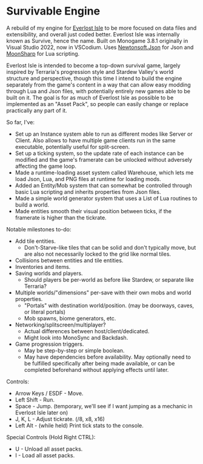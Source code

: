 # Survivable Engine

A rebuild of my engine for [Everlost Isle](https://cubee.games/?rel=games&sub=everlost_isle) to be more focused on data files and extensibility, and overall just coded better. Everlost Isle was internally known as Survive, hence the name.
Built on Monogame 3.8.1 originally in Visual Studio 2022, now in VSCodium. Uses [Newtonsoft.Json](https://www.newtonsoft.com/json) for Json and [MoonSharp](https://www.moonsharp.org/) for Lua scripting.

Everlost Isle is intended to become a top-down survival game, largely inspired by Terraria's progression style and Stardew Valley's world structure and perspective, though this time I intend to build the engine separately from the game's content in a way that can allow easy modding through Lua and Json files, with potentially entirely new games able to be built on it. The goal is for as much of Everlost Isle as possible to be implemented as an "Asset Pack", so people can easily change or replace practically any part of it.

So far, I've:
- Set up an Instance system able to run as different modes like Server or Client. Also allows to have multiple game clients run in the same executable, potentially useful for split-screen.
- Set up a ticking system, so the update rate of each instance can be modified and the game's framerate can be unlocked without adversely affecting the game loop.
- Made a runtime-loading asset system called Warehouse, which lets me load Json, Lua, and PNG files at runtime for loading mods.
- Added an Entity/Mob system that can somewhat be controlled through basic Lua scripting and inherits properties from Json files.
- Made a simple world generator system that uses a List of Lua routines to build a world.
- Made entities smooth their visual position between ticks, if the framerate is higher than the tickrate.

Notable milestones to-do:
- Add tile entities.
	- Don't-Starve-like tiles that can be solid and don't typically move, but are also not necessarily locked to the grid like normal tiles.
- Collisions between entities and tile entities.
- Inventories and items.
- Saving worlds and players.
	- Should players be per-world as before like Stardew, or separate like Terraria?
- Multiple worlds/"dimensions" per-save with their own mobs and world properties.
	- "Portals" with destination world/position. (may be doorways, caves, or literal portals)
	- Mob spawns, biome generators, etc.
- Networking/splitscreen/multiplayer?
	- Actual differences between host/client/dedicated.
	- Might look into MonoSync and Backdash.
- Game progression triggers.
	- May be step-by-step or simple boolean.
	- May have dependencies before availability. May optionally need to be fulfilled specifically after being made available, or can be completed beforehand without applying effects until later.


Controls:
- Arrow Keys / ESDF - Move.
- Left Shift - Run.
- Space - Jump. (temporary, we'll see if I want jumping as a mechanic in Everlost Isle later on)
- J, K, L - Adjust tickrate. (/8, x8, x16)
- Left Alt - (while held) Print tick stats to the console.

Special Controls (Hold Right CTRL):
- U - Unload all asset packs.
- I - Load all asset packs.

